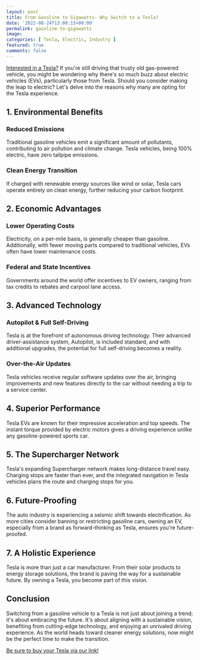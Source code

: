 ```yaml
---
layout: post
title: From Gasoline to Gigawatts- Why Switch to a Tesla?
date: '2022-08-24T13:00:15+00:00'
permalink: gasoline-to-gigawatts
image: 
categories: [ Tesla, Electric, Industry ]
featured: true
comments: false 
---
```

[Interested in a Tesla?](https://ts.la/christopher30216)
If you're still driving that trusty old gas-powered vehicle, you might be wondering why there's so much buzz about electric vehicles (EVs), particularly those from Tesla. Should you consider making the leap to electric? Let's delve into the reasons why many are opting for the Tesla experience.

## 1. Environmental Benefits
### Reduced Emissions
Traditional gasoline vehicles emit a significant amount of pollutants, contributing to air pollution and climate change. Tesla vehicles, being 100% electric, have zero tailpipe emissions.

### Clean Energy Transition
If charged with renewable energy sources like wind or solar, Tesla cars operate entirely on clean energy, further reducing your carbon footprint.

## 2. Economic Advantages
### Lower Operating Costs
Electricity, on a per-mile basis, is generally cheaper than gasoline. Additionally, with fewer moving parts compared to traditional vehicles, EVs often have lower maintenance costs.

### Federal and State Incentives
Governments around the world offer incentives to EV owners, ranging from tax credits to rebates and carpool lane access.

## 3. Advanced Technology
### Autopilot & Full Self-Driving
Tesla is at the forefront of autonomous driving technology. Their advanced driver-assistance system, Autopilot, is included standard, and with additional upgrades, the potential for full self-driving becomes a reality.

### Over-the-Air Updates
Tesla vehicles receive regular software updates over the air, bringing improvements and new features directly to the car without needing a trip to a service center.

## 4. Superior Performance
Tesla EVs are known for their impressive acceleration and top speeds. The instant torque provided by electric motors gives a driving experience unlike any gasoline-powered sports car.

## 5. The Supercharger Network
Tesla's expanding Supercharger network makes long-distance travel easy. Charging stops are faster than ever, and the integrated navigation in Tesla vehicles plans the route and charging stops for you.

## 6. Future-Proofing
The auto industry is experiencing a seismic shift towards electrification. As more cities consider banning or restricting gasoline cars, owning an EV, especially from a brand as forward-thinking as Tesla, ensures you're future-proofed.

## 7. A Holistic Experience
Tesla is more than just a car manufacturer. From their solar products to energy storage solutions, the brand is paving the way for a sustainable future. By owning a Tesla, you become part of this vision.

## Conclusion

Switching from a gasoline vehicle to a Tesla is not just about joining a trend; it's about embracing the future. It's about aligning with a sustainable vision, benefiting from cutting-edge technology, and enjoying an unrivaled driving experience. As the world heads toward cleaner energy solutions, now might be the perfect time to make the transition.


[Be sure to buy your Tesla via our link!](https://ts.la/christopher30216)
